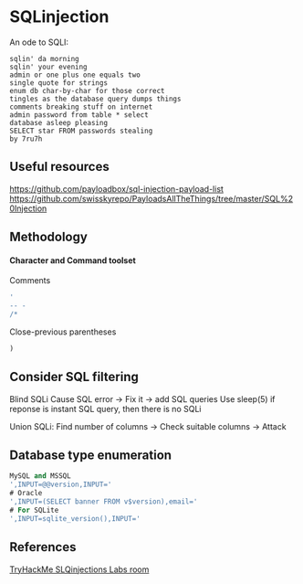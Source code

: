 # SQLinjection

An ode to SQLI:
```poem
sqlin' da morning 
sqlin' your evening
admin or one plus one equals two
single quote for strings
enum db char-by-char for those correct
tingles as the database query dumps things
comments breaking stuff on internet
admin password from table * select
database asleep pleasing
SELECT star FROM passwords stealing
by 7ru7h
```
## Useful resources
https://github.com/payloadbox/sql-injection-payload-list
https://github.com/swisskyrepo/PayloadsAllTheThings/tree/master/SQL%20Injection

## Methodology
#### Character and Command toolset
Comments
```sql
'
-- -
/*
```
Close-previous parentheses
```sql
)
```


## Consider SQL filtering

Blind SQLi
Cause SQL error -> Fix it -> add SQL queries
Use sleep(5) if reponse is instant SQL query, then there is no SQLi

Union SQLi:
Find number of columns -> Check suitable columns -> Attack




## Database type enumeration
```sql
MySQL and MSSQL
',INPUT=@@version,INPUT='
# Oracle
',INPUT=(SELECT banner FROM v$version),email='
# For SQLite
',INPUT=sqlite_version(),INPUT='
```



## References

[TryHackMe SLQinjections Labs room](https://tryhackme.com/room/sqlilab)

